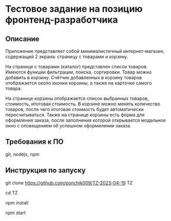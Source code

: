 # Тестовое задание на позицию фронтенд-разработчика

## Описание

Приложение представляет собой минималистичный интернет-магазин, содержащий 2 экрана: страницу с товарами и корзину.

На странице с товарами (каталог) представлен список товаров. Имеются функции фильтрации, поиска, сортировки. Товар можно добавить в корзину. Счётчик добавленных в корзину товаров отображается около иконки корзины, а также на карточке самого товара.

На странице корзины отображается список выбранных товаров, стоимость, итоговая стоимость. В корзине можно менять количество товаров, после чего итоговая стоимость будет автоматически пересчитываться. Также на странице корзины есть форма для оформления заказа, после заполнения которой открывается модальное окно с оповещением об успешном оформилении заказа.

## Требования к ПО

git, nodejs, npm

## Инструкция по запуску

git clone https://github.com/ponchik009/TZ-2023-04-19 TZ

cd TZ

npm install

npm start
